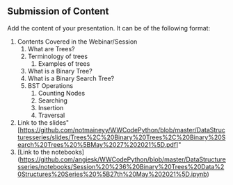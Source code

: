 ## Submission of Content

Add the content of your presentation. It can be of the following format:

1. Contents Covered in the Webinar/Session
   1. What are Trees?
   2. Terminology of trees
        1. Examples of trees
   3. What is a Binary Tree?
   4. What is a Binary Search Tree?
   5. BST Operations
        1. Counting Nodes
        2. Searching
        3. Insertion
        4. Traversal
2. Link to the slides"[https://github.com/notmaineyy/WWCodePython/blob/master/DataStructuresseries/slides/Trees%2C%20Binary%20Trees%2C%20Binary%20Search%20Trees%20%5BMay%2027%202021%5D.pdf]"
3. [Link to the notebooks] (https://github.com/angiesk/WWCodePython/blob/master/DataStructuresseries/notebooks/Session%20%236%20Binary%20Trees%20Data%20Structures%20Series%20%5B27th%20May%202021%5D.ipynb)
